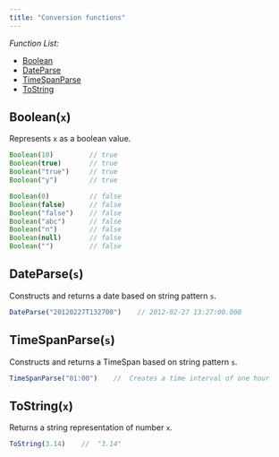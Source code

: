 ```yaml
---
title: "Conversion functions"
---
```


*Function List:*

- [Boolean](#booleanx)
- [DateParse](#dateparses)
- [TimeSpanParse](#timespanparses)
- [ToString](#tostringx)

## <a name="boolean"></a>Boolean(`x`)

Represents `x` as a boolean value.

```javascript
Boolean(10)         // true
Boolean(true)       // true
Boolean("true")     // true
Boolean("y")        // true

Boolean(0)          // false
Boolean(false)      // false
Boolean("false")    // false
Boolean("abc")      // false
Boolean("n")        // false
Boolean(null)       // false
Boolean("")         // false
```

## <a name="dateparse"></a>DateParse(`s`)

Constructs and returns a date based on string pattern `s`.

```javascript
DateParse("20120227T132700")    // 2012-02-27 13:27:00.000
```

## <a name="timespanparse"></a>TimeSpanParse(`s`)

Constructs and returns a TimeSpan based on string pattern `s`.

```javascript
TimeSpanParse("01:00")    //  Creates a time interval of one hour
```

## <a name="tostring"></a>ToString(`x`)

Returns a string representation of number `x`.

```javascript
ToString(3.14)    //  "3.14"
```
